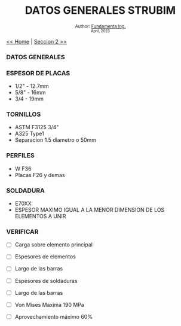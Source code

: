 <div align="center">


  <h1> DATOS GENERALES STRUBIM</h1>
  

  <sub>Author:
  <a href="" target="_blank">Fundamenta Ing.</a><br>
  <small> April, 2023</small>
  </sub>
</div>

[<< Home](https://github.com/FUNDAMENTA-ING/FUNDAMENTA-DOC/blob/main/README.md) | [Seccion 2 >>](https://github.com/FUNDAMENTA-ING/FUNDAMENTA-DOC/blob/main/README.md)





### DATOS GENERALES



### ESPESOR DE PLACAS
- 1/2" - 12.7mm
- 5/8" - 16mm
- 3/4 - 19mm


  
### TORNILLOS
- ASTM F3125 3/4"
- A325 Type1
- Separacion 1.5 diametro o 50mm

### PERFILES
- W F36
- Placas F26 y demas

### SOLDADURA
- E70XX
- ESPESOR MAXIMO IGUAL A LA MENOR DIMENSION DE LOS ELEMENTOS A UNIR

### VERIFICAR

- [ ] Carga sobre elemento principal  
- [ ] Espesores de elementos  
- [ ] Largo de las barras
- [ ] Espesores de soldaduras  
- [ ] Largo de las barras
- [ ] Von Mises Maxima 190 MPa
- [ ] Aprovechamiento máximo 60%



